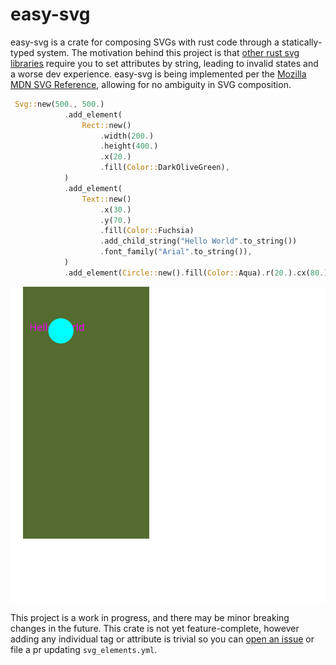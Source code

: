# easy-svg

easy-svg is a crate for composing SVGs with rust code through a statically-typed system. The motivation behind this project is that [other rust svg libraries](https://crates.io/crates/svg) require you to set attributes by string, leading to invalid states and a worse dev experience. easy-svg is being implemented per the [Mozilla MDN SVG Reference](https://developer.mozilla.org/en-US/docs/Web/SVG/Reference), allowing for no ambiguity in SVG composition. 

```rust
 Svg::new(500., 500.)
            .add_element(
                Rect::new()
                    .width(200.)
                    .height(400.)
                    .x(20.)
                    .fill(Color::DarkOliveGreen),
            )
            .add_element(
                Text::new()
                    .x(30.)
                    .y(70.)
                    .fill(Color::Fuchsia)
                    .add_child_string("Hello World".to_string())
                    .font_family("Arial".to_string()),
            )
            .add_element(Circle::new().fill(Color::Aqua).r(20.).cx(80.).cy(70.))
```



![svg_example_1](docs/examples/rect_circle_text.png)

This project is a work in progress, and there may be minor breaking changes in the future. This crate is not yet feature-complete, however adding any individual tag or attribute is trivial so you can [open an issue](https://github.com/effdotsh/easy-svg/issues/new) or file a pr updating `svg_elements.yml`.

